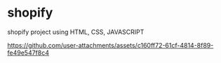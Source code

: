 # shopify
 shopify project using HTML, CSS, JAVASCRIPT

  https://github.com/user-attachments/assets/c160ff72-61cf-4814-8f89-fe49e547f8c4
